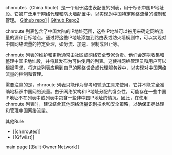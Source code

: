 chnroutes（China Route）是一个用于路由表配置的列表，用于标识中国IP地址段。它被广泛用于网络代理和防火墙配置中，以实现对中国特定网络流量的控制和管理。
[Github repo1](https://github.com/fivesheep/chnroutes) | [Github Repo2](https://github.com/ruijzhan/chnroute)

chnroute 列表包含了中国大陆的IP地址范围，这些IP地址可以被用来确定网络流量的源和目标地点。通过将这些IP地址添加到路由表或防火墙规则中，可以实现对中国网络流量的特定处理，如分流、加速、限制或阻止等。

chnroute 列表的维护和更新通常由社区或网络安全专家负责。他们会定期收集和整理中国IP地址段，并将其发布为可供使用的列表。这使得网络管理员和用户可以根据需求，将这些列表应用到自己的网络设备或代理服务器中，以实现对中国网络流量的控制和管理。

需要注意的是，chnroute 列表只能作为参考和辅助工具来使用，它并不能完全准确地标识中国网络流量。由于网络架构和IP地址分配的复杂性，可能存在一些中国IP地址不在列表中或列表中包含一些非中国IP地址的情况。因此，在使用 chnroute 列表时，建议结合其他网络流量识别技术和安全策略，以确保正确处理和管理中国网络流量。

其他Rule
- [[chnroutes]]
- [[Gfwlist]]

main page
[[Built Owner Network]]